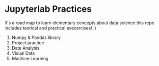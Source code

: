 # Jupyterlab Practices
It's a road map to learn elementary concepts about data science
this repo includes teorical and practical execercises! :)

1. Numpy & Pandas library
2. Project practice 
3. Data Analysis
4. Visual Data
5. Machine Learning
